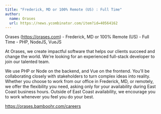 ```yaml
---
title: "Frederick, MD or 100% Remote (US) : Full Time"
author:
  name: Orases
  url: https://news.ycombinator.com/item?id=40564162
---
```

Orases (<a href="https:&#x2F;&#x2F;orases.com" rel="nofollow">https:&#x2F;&#x2F;orases.com</a>) - Frederick, MD or 100% Remote (US) - Full Time - PHP, NodeJS, VueJS

At Orases, we create impactful software that helps our clients succeed and change the world. We&#x27;re looking for an experienced full-stack developer to join our talented team.

We use PHP or Node on the backend, and Vue on the frontend. You&#x27;ll be collaborating closely with stakeholders to turn complex ideas into reality. Whether you choose to work from our office in Frederick, MD, or remotely, we offer the flexibility you need, asking only for your availability during East Coast business hours. Outside of East Coast availability, we encourage you to work whenever you feel you do your best.

<a href="https:&#x2F;&#x2F;orases.bamboohr.com&#x2F;careers" rel="nofollow">https:&#x2F;&#x2F;orases.bamboohr.com&#x2F;careers</a>
